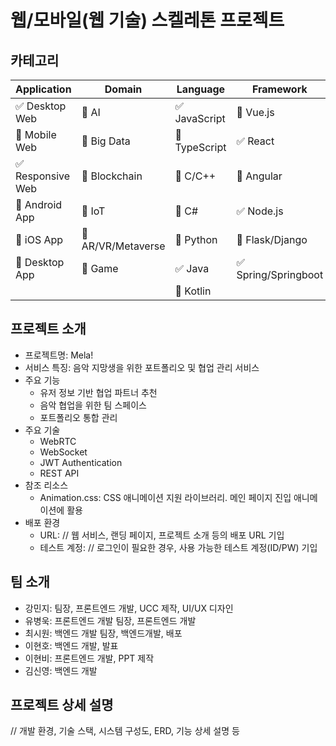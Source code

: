 # 웹/모바일(웹 기술) 스켈레톤 프로젝트

<!-- 필수 항목 -->

## 카테고리

| Application | Domain | Language | Framework |
| ---- | ---- | ---- | ---- |
| :white_check_mark: Desktop Web | :black_square_button: AI | :white_check_mark: JavaScript | :black_square_button: Vue.js |
| :black_square_button: Mobile Web | :black_square_button: Big Data | :black_square_button: TypeScript | :white_check_mark: React |
| :white_check_mark: Responsive Web | :black_square_button: Blockchain | :black_square_button: C/C++ | :black_square_button: Angular |
| :black_square_button: Android App | :black_square_button: IoT | :black_square_button: C# | :white_check_mark: Node.js |
| :black_square_button: iOS App | :black_square_button: AR/VR/Metaverse | :black_square_button: Python | :black_square_button: Flask/Django |
| :black_square_button: Desktop App | :black_square_button: Game | :white_check_mark: Java | :white_check_mark: Spring/Springboot |
| | | :black_square_button: Kotlin | |

<!-- 필수 항목 -->

## 프로젝트 소개

* 프로젝트명: Mela!
* 서비스 특징: 음악 지망생을 위한 포트폴리오 및 협업 관리 서비스
* 주요 기능
  - 유저 정보 기반 협업 파트너 추천
  - 음악 협업을 위한 팀 스페이스
  - 포트폴리오 통합 관리
* 주요 기술
  - WebRTC
  - WebSocket
  - JWT Authentication
  - REST API
* 참조 리소스
  * Animation.css: CSS 애니메이션 지원 라이브러리. 메인 페이지 진입 애니메이션에 활용
* 배포 환경
  - URL: // 웹 서비스, 랜딩 페이지, 프로젝트 소개 등의 배포 URL 기입
  - 테스트 계정: // 로그인이 필요한 경우, 사용 가능한 테스트 계정(ID/PW) 기입

<!-- 자유 양식 -->

## 팀 소개
* 강민지: 팀장, 프론트엔드 개발, UCC 제작, UI/UX 디자인
* 유병욱: 프론트엔드 개발 팀장, 프론트엔드 개발
* 최시원: 백엔드 개발 팀장, 백엔드개발, 배포
* 이현호: 백엔드 개발, 발표
* 이현비: 프론트엔드 개발, PPT 제작
* 김신영: 백엔드 개발

<!-- 자유 양식 -->

## 프로젝트 상세 설명

// 개발 환경, 기술 스택, 시스템 구성도, ERD, 기능 상세 설명 등